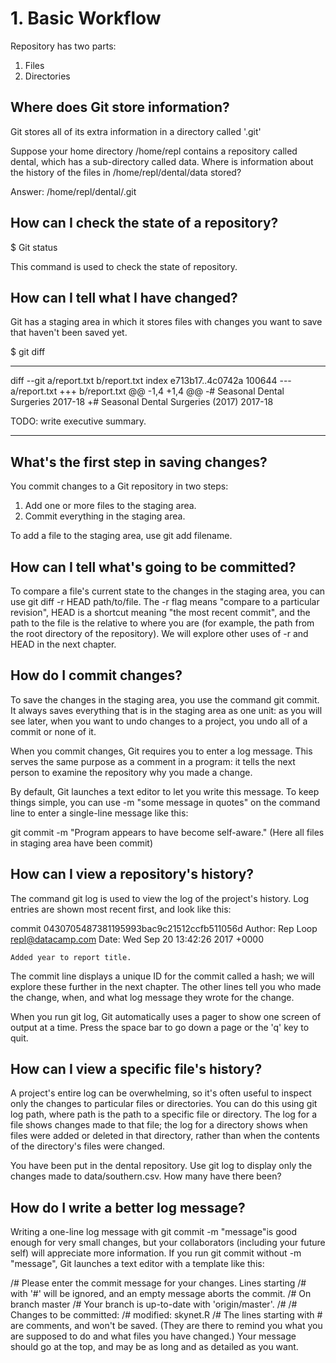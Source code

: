 # 1. Basic Workflow

Repository has two parts:
1. Files
2. Directories

## Where does Git store information?

Git stores all of its extra information in a directory called '.git'

Suppose your home directory /home/repl contains a repository called dental, which has a sub-directory called data. Where is information about the history of the files in /home/repl/dental/data stored?

Answer: /home/repl/dental/.git



## How can I check the state of a repository?

$ Git status 

This command is used to check the state of repository. 

## How can I tell what I have changed?

Git has a staging area in which it stores files with changes you want to save that haven't been saved yet. 

$ git diff

----------------------------------------
diff --git a/report.txt b/report.txt
index e713b17..4c0742a 100644
--- a/report.txt
+++ b/report.txt
@@ -1,4 +1,4 @@
-# Seasonal Dental Surgeries 2017-18
+# Seasonal Dental Surgeries (2017) 2017-18

 TODO: write executive summary.

--------------------------------------

## What's the first step in saving changes?


You commit changes to a Git repository in two steps:

1. Add one or more files to the staging area.
2. Commit everything in the staging area.

To add a file to the staging area, use git add filename.


## How can I tell what's going to be committed?

To compare a file's current state to the changes in the staging area, you can use git diff -r HEAD path/to/file. The -r flag means "compare to a particular revision", HEAD is a shortcut meaning "the most recent commit", and the path to the file is the relative to where you are (for example, the path from the root directory of the repository). We will explore other uses of -r and HEAD in the next chapter.




## How do I commit changes?

To save the changes in the staging area, you use the command git commit. It always saves everything that is in the staging area as one unit: as you will see later, when you want to undo changes to a project, you undo all of a commit or none of it.

When you commit changes, Git requires you to enter a log message. This serves the same purpose as a comment in a program: it tells the next person to examine the repository why you made a change.

By default, Git launches a text editor to let you write this message. To keep things simple, you can use -m "some message in quotes" on the command line to enter a single-line message like this:

git commit -m "Program appears to have become self-aware." (Here all files in staging area have been commit)

## How can I view a repository's history?

The command git log is used to view the log of the project's history. Log entries are shown most recent first, and look like this:

commit 0430705487381195993bac9c21512ccfb511056d
Author: Rep Loop <repl@datacamp.com>
Date:   Wed Sep 20 13:42:26 2017 +0000

    Added year to report title.
The commit line displays a unique ID for the commit called a hash; we will explore these further in the next chapter. The other lines tell you who made the change, when, and what log message they wrote for the change.

When you run git log, Git automatically uses a pager to show one screen of output at a time. Press the space bar to go down a page or the 'q' key to quit.

## How can I view a specific file's history?

A project's entire log can be overwhelming, so it's often useful to inspect only the changes to particular files or directories. You can do this using git log path, where path is the path to a specific file or directory. The log for a file shows changes made to that file; the log for a directory shows when files were added or deleted in that directory, rather than when the contents of the directory's files were changed.

You have been put in the dental repository. Use git log to display only the changes made to data/southern.csv. How many have there been?


## How do I write a better log message?
Writing a one-line log message with git commit -m "message"is good enough for very small changes, but your collaborators (including your future self) will appreciate more information. If you run git commit without -m "message", Git launches a text editor with a template like this:

/# Please enter the commit message for your changes. Lines starting
/# with '#' will be ignored, and an empty message aborts the commit.
/# On branch master
/# Your branch is up-to-date with 'origin/master'.
/#
/# Changes to be committed:
/#       modified:   skynet.R
/#
The lines starting with # are comments, and won't be saved. (They are there to remind you what you are supposed to do and what files you have changed.) Your message should go at the top, and may be as long and as detailed as you want.



